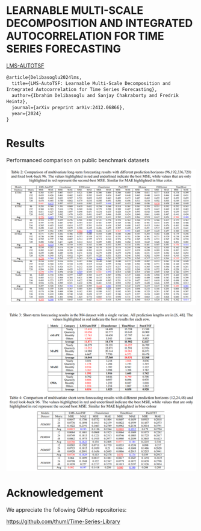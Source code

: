 # LEARNABLE MULTI-SCALE DECOMPOSITION AND INTEGRATED AUTOCORRELATION FOR TIME SERIES FORECASTING

[LMS-AUTOTSF](https://arxiv.org/pdf/2412.06866)


```
@article{Delibasoglu2024lms,
  title={LMS-AutoTSF: Learnable Multi-Scale Decomposition and Integrated Autocorrelation for Time Series Forecasting},
  author={Ibrahim Delibasoglu and Sanjay Chakraborty and Fredrik Heintz},
  journal={arXiv preprint arXiv:2412.06866},
  year={2024}
}
```

# Results

Performanced comparison on public benchmark datasets

![](images/Table2.png)

![](images/Table-3and4.png)


# Acknowledgement
We appreciate the following GitHub repositories:

https://github.com/thuml/Time-Series-Library
